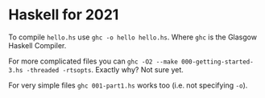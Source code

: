 # Haskell for 2021

To compile `hello.hs` use `ghc -o hello hello.hs`. Where `ghc` is the Glasgow Haskell Compiler.

For more complicated files you can `ghc -O2 --make 000-getting-started-3.hs -threaded -rtsopts`. Exactly why? Not sure yet.

For very simple files `ghc 001-part1.hs` works too (i.e. not specifying `-o`).
